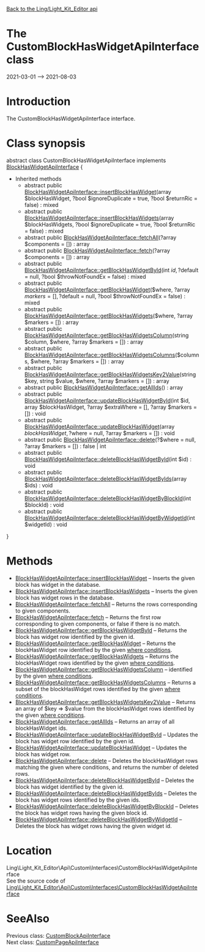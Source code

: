 [Back to the Ling/Light_Kit_Editor api](https://github.com/lingtalfi/Light_Kit_Editor/blob/master/doc/api/Ling/Light_Kit_Editor.md)



The CustomBlockHasWidgetApiInterface class
================
2021-03-01 --> 2021-08-03






Introduction
============

The CustomBlockHasWidgetApiInterface interface.



Class synopsis
==============


abstract class <span class="pl-k">CustomBlockHasWidgetApiInterface</span> implements [BlockHasWidgetApiInterface](https://github.com/lingtalfi/Light_Kit_Editor/blob/master/doc/api/Ling/Light_Kit_Editor/Api/Generated/Interfaces/BlockHasWidgetApiInterface.md) {

- Inherited methods
    - abstract public [BlockHasWidgetApiInterface::insertBlockHasWidget](https://github.com/lingtalfi/Light_Kit_Editor/blob/master/doc/api/Ling/Light_Kit_Editor/Api/Generated/Interfaces/BlockHasWidgetApiInterface/insertBlockHasWidget.md)(array $blockHasWidget, ?bool $ignoreDuplicate = true, ?bool $returnRic = false) : mixed
    - abstract public [BlockHasWidgetApiInterface::insertBlockHasWidgets](https://github.com/lingtalfi/Light_Kit_Editor/blob/master/doc/api/Ling/Light_Kit_Editor/Api/Generated/Interfaces/BlockHasWidgetApiInterface/insertBlockHasWidgets.md)(array $blockHasWidgets, ?bool $ignoreDuplicate = true, ?bool $returnRic = false) : mixed
    - abstract public [BlockHasWidgetApiInterface::fetchAll](https://github.com/lingtalfi/Light_Kit_Editor/blob/master/doc/api/Ling/Light_Kit_Editor/Api/Generated/Interfaces/BlockHasWidgetApiInterface/fetchAll.md)(?array $components = []) : array
    - abstract public [BlockHasWidgetApiInterface::fetch](https://github.com/lingtalfi/Light_Kit_Editor/blob/master/doc/api/Ling/Light_Kit_Editor/Api/Generated/Interfaces/BlockHasWidgetApiInterface/fetch.md)(?array $components = []) : array
    - abstract public [BlockHasWidgetApiInterface::getBlockHasWidgetById](https://github.com/lingtalfi/Light_Kit_Editor/blob/master/doc/api/Ling/Light_Kit_Editor/Api/Generated/Interfaces/BlockHasWidgetApiInterface/getBlockHasWidgetById.md)(int $id, ?$default = null, ?bool $throwNotFoundEx = false) : mixed
    - abstract public [BlockHasWidgetApiInterface::getBlockHasWidget](https://github.com/lingtalfi/Light_Kit_Editor/blob/master/doc/api/Ling/Light_Kit_Editor/Api/Generated/Interfaces/BlockHasWidgetApiInterface/getBlockHasWidget.md)($where, ?array $markers = [], ?$default = null, ?bool $throwNotFoundEx = false) : mixed
    - abstract public [BlockHasWidgetApiInterface::getBlockHasWidgets](https://github.com/lingtalfi/Light_Kit_Editor/blob/master/doc/api/Ling/Light_Kit_Editor/Api/Generated/Interfaces/BlockHasWidgetApiInterface/getBlockHasWidgets.md)($where, ?array $markers = []) : array
    - abstract public [BlockHasWidgetApiInterface::getBlockHasWidgetsColumn](https://github.com/lingtalfi/Light_Kit_Editor/blob/master/doc/api/Ling/Light_Kit_Editor/Api/Generated/Interfaces/BlockHasWidgetApiInterface/getBlockHasWidgetsColumn.md)(string $column, $where, ?array $markers = []) : array
    - abstract public [BlockHasWidgetApiInterface::getBlockHasWidgetsColumns](https://github.com/lingtalfi/Light_Kit_Editor/blob/master/doc/api/Ling/Light_Kit_Editor/Api/Generated/Interfaces/BlockHasWidgetApiInterface/getBlockHasWidgetsColumns.md)($columns, $where, ?array $markers = []) : array
    - abstract public [BlockHasWidgetApiInterface::getBlockHasWidgetsKey2Value](https://github.com/lingtalfi/Light_Kit_Editor/blob/master/doc/api/Ling/Light_Kit_Editor/Api/Generated/Interfaces/BlockHasWidgetApiInterface/getBlockHasWidgetsKey2Value.md)(string $key, string $value, $where, ?array $markers = []) : array
    - abstract public [BlockHasWidgetApiInterface::getAllIds](https://github.com/lingtalfi/Light_Kit_Editor/blob/master/doc/api/Ling/Light_Kit_Editor/Api/Generated/Interfaces/BlockHasWidgetApiInterface/getAllIds.md)() : array
    - abstract public [BlockHasWidgetApiInterface::updateBlockHasWidgetById](https://github.com/lingtalfi/Light_Kit_Editor/blob/master/doc/api/Ling/Light_Kit_Editor/Api/Generated/Interfaces/BlockHasWidgetApiInterface/updateBlockHasWidgetById.md)(int $id, array $blockHasWidget, ?array $extraWhere = [], ?array $markers = []) : void
    - abstract public [BlockHasWidgetApiInterface::updateBlockHasWidget](https://github.com/lingtalfi/Light_Kit_Editor/blob/master/doc/api/Ling/Light_Kit_Editor/Api/Generated/Interfaces/BlockHasWidgetApiInterface/updateBlockHasWidget.md)(array $blockHasWidget, ?$where = null, ?array $markers = []) : void
    - abstract public [BlockHasWidgetApiInterface::delete](https://github.com/lingtalfi/Light_Kit_Editor/blob/master/doc/api/Ling/Light_Kit_Editor/Api/Generated/Interfaces/BlockHasWidgetApiInterface/delete.md)(?$where = null, ?array $markers = []) : false | int
    - abstract public [BlockHasWidgetApiInterface::deleteBlockHasWidgetById](https://github.com/lingtalfi/Light_Kit_Editor/blob/master/doc/api/Ling/Light_Kit_Editor/Api/Generated/Interfaces/BlockHasWidgetApiInterface/deleteBlockHasWidgetById.md)(int $id) : void
    - abstract public [BlockHasWidgetApiInterface::deleteBlockHasWidgetByIds](https://github.com/lingtalfi/Light_Kit_Editor/blob/master/doc/api/Ling/Light_Kit_Editor/Api/Generated/Interfaces/BlockHasWidgetApiInterface/deleteBlockHasWidgetByIds.md)(array $ids) : void
    - abstract public [BlockHasWidgetApiInterface::deleteBlockHasWidgetByBlockId](https://github.com/lingtalfi/Light_Kit_Editor/blob/master/doc/api/Ling/Light_Kit_Editor/Api/Generated/Interfaces/BlockHasWidgetApiInterface/deleteBlockHasWidgetByBlockId.md)(int $blockId) : void
    - abstract public [BlockHasWidgetApiInterface::deleteBlockHasWidgetByWidgetId](https://github.com/lingtalfi/Light_Kit_Editor/blob/master/doc/api/Ling/Light_Kit_Editor/Api/Generated/Interfaces/BlockHasWidgetApiInterface/deleteBlockHasWidgetByWidgetId.md)(int $widgetId) : void

}






Methods
==============

- [BlockHasWidgetApiInterface::insertBlockHasWidget](https://github.com/lingtalfi/Light_Kit_Editor/blob/master/doc/api/Ling/Light_Kit_Editor/Api/Generated/Interfaces/BlockHasWidgetApiInterface/insertBlockHasWidget.md) &ndash; Inserts the given block has widget in the database.
- [BlockHasWidgetApiInterface::insertBlockHasWidgets](https://github.com/lingtalfi/Light_Kit_Editor/blob/master/doc/api/Ling/Light_Kit_Editor/Api/Generated/Interfaces/BlockHasWidgetApiInterface/insertBlockHasWidgets.md) &ndash; Inserts the given block has widget rows in the database.
- [BlockHasWidgetApiInterface::fetchAll](https://github.com/lingtalfi/Light_Kit_Editor/blob/master/doc/api/Ling/Light_Kit_Editor/Api/Generated/Interfaces/BlockHasWidgetApiInterface/fetchAll.md) &ndash; Returns the rows corresponding to given components.
- [BlockHasWidgetApiInterface::fetch](https://github.com/lingtalfi/Light_Kit_Editor/blob/master/doc/api/Ling/Light_Kit_Editor/Api/Generated/Interfaces/BlockHasWidgetApiInterface/fetch.md) &ndash; Returns the first row corresponding to given components, or false if there is no match.
- [BlockHasWidgetApiInterface::getBlockHasWidgetById](https://github.com/lingtalfi/Light_Kit_Editor/blob/master/doc/api/Ling/Light_Kit_Editor/Api/Generated/Interfaces/BlockHasWidgetApiInterface/getBlockHasWidgetById.md) &ndash; Returns the block has widget row identified by the given id.
- [BlockHasWidgetApiInterface::getBlockHasWidget](https://github.com/lingtalfi/Light_Kit_Editor/blob/master/doc/api/Ling/Light_Kit_Editor/Api/Generated/Interfaces/BlockHasWidgetApiInterface/getBlockHasWidget.md) &ndash; Returns the blockHasWidget row identified by the given [where conditions](https://github.com/lingtalfi/SimplePdoWrapper#the-where-conditions).
- [BlockHasWidgetApiInterface::getBlockHasWidgets](https://github.com/lingtalfi/Light_Kit_Editor/blob/master/doc/api/Ling/Light_Kit_Editor/Api/Generated/Interfaces/BlockHasWidgetApiInterface/getBlockHasWidgets.md) &ndash; Returns the blockHasWidget rows identified by the given [where conditions](https://github.com/lingtalfi/SimplePdoWrapper#the-where-conditions).
- [BlockHasWidgetApiInterface::getBlockHasWidgetsColumn](https://github.com/lingtalfi/Light_Kit_Editor/blob/master/doc/api/Ling/Light_Kit_Editor/Api/Generated/Interfaces/BlockHasWidgetApiInterface/getBlockHasWidgetsColumn.md) &ndash; identified by the given [where conditions](https://github.com/lingtalfi/SimplePdoWrapper#the-where-conditions).
- [BlockHasWidgetApiInterface::getBlockHasWidgetsColumns](https://github.com/lingtalfi/Light_Kit_Editor/blob/master/doc/api/Ling/Light_Kit_Editor/Api/Generated/Interfaces/BlockHasWidgetApiInterface/getBlockHasWidgetsColumns.md) &ndash; Returns a subset of the blockHasWidget rows identified by the given [where conditions](https://github.com/lingtalfi/SimplePdoWrapper#the-where-conditions).
- [BlockHasWidgetApiInterface::getBlockHasWidgetsKey2Value](https://github.com/lingtalfi/Light_Kit_Editor/blob/master/doc/api/Ling/Light_Kit_Editor/Api/Generated/Interfaces/BlockHasWidgetApiInterface/getBlockHasWidgetsKey2Value.md) &ndash; Returns an array of $key => $value from the blockHasWidget rows identified by the given [where conditions](https://github.com/lingtalfi/SimplePdoWrapper#the-where-conditions).
- [BlockHasWidgetApiInterface::getAllIds](https://github.com/lingtalfi/Light_Kit_Editor/blob/master/doc/api/Ling/Light_Kit_Editor/Api/Generated/Interfaces/BlockHasWidgetApiInterface/getAllIds.md) &ndash; Returns an array of all blockHasWidget ids.
- [BlockHasWidgetApiInterface::updateBlockHasWidgetById](https://github.com/lingtalfi/Light_Kit_Editor/blob/master/doc/api/Ling/Light_Kit_Editor/Api/Generated/Interfaces/BlockHasWidgetApiInterface/updateBlockHasWidgetById.md) &ndash; Updates the block has widget row identified by the given id.
- [BlockHasWidgetApiInterface::updateBlockHasWidget](https://github.com/lingtalfi/Light_Kit_Editor/blob/master/doc/api/Ling/Light_Kit_Editor/Api/Generated/Interfaces/BlockHasWidgetApiInterface/updateBlockHasWidget.md) &ndash; Updates the block has widget row.
- [BlockHasWidgetApiInterface::delete](https://github.com/lingtalfi/Light_Kit_Editor/blob/master/doc/api/Ling/Light_Kit_Editor/Api/Generated/Interfaces/BlockHasWidgetApiInterface/delete.md) &ndash; Deletes the blockHasWidget rows matching the given where conditions, and returns the number of deleted rows.
- [BlockHasWidgetApiInterface::deleteBlockHasWidgetById](https://github.com/lingtalfi/Light_Kit_Editor/blob/master/doc/api/Ling/Light_Kit_Editor/Api/Generated/Interfaces/BlockHasWidgetApiInterface/deleteBlockHasWidgetById.md) &ndash; Deletes the block has widget identified by the given id.
- [BlockHasWidgetApiInterface::deleteBlockHasWidgetByIds](https://github.com/lingtalfi/Light_Kit_Editor/blob/master/doc/api/Ling/Light_Kit_Editor/Api/Generated/Interfaces/BlockHasWidgetApiInterface/deleteBlockHasWidgetByIds.md) &ndash; Deletes the block has widget rows identified by the given ids.
- [BlockHasWidgetApiInterface::deleteBlockHasWidgetByBlockId](https://github.com/lingtalfi/Light_Kit_Editor/blob/master/doc/api/Ling/Light_Kit_Editor/Api/Generated/Interfaces/BlockHasWidgetApiInterface/deleteBlockHasWidgetByBlockId.md) &ndash; Deletes the block has widget rows having the given block id.
- [BlockHasWidgetApiInterface::deleteBlockHasWidgetByWidgetId](https://github.com/lingtalfi/Light_Kit_Editor/blob/master/doc/api/Ling/Light_Kit_Editor/Api/Generated/Interfaces/BlockHasWidgetApiInterface/deleteBlockHasWidgetByWidgetId.md) &ndash; Deletes the block has widget rows having the given widget id.





Location
=============
Ling\Light_Kit_Editor\Api\Custom\Interfaces\CustomBlockHasWidgetApiInterface<br>
See the source code of [Ling\Light_Kit_Editor\Api\Custom\Interfaces\CustomBlockHasWidgetApiInterface](https://github.com/lingtalfi/Light_Kit_Editor/blob/master/Api/Custom/Interfaces/CustomBlockHasWidgetApiInterface.php)



SeeAlso
==============
Previous class: [CustomBlockApiInterface](https://github.com/lingtalfi/Light_Kit_Editor/blob/master/doc/api/Ling/Light_Kit_Editor/Api/Custom/Interfaces/CustomBlockApiInterface.md)<br>Next class: [CustomPageApiInterface](https://github.com/lingtalfi/Light_Kit_Editor/blob/master/doc/api/Ling/Light_Kit_Editor/Api/Custom/Interfaces/CustomPageApiInterface.md)<br>
